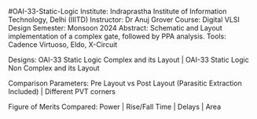#OAI-33-Static-Logic
Institute: Indraprastha Institute of Information Technology, Delhi (IIITD)
Instructor: Dr Anuj Grover
Course: Digital VLSI Design
Semester: Monsoon 2024
Abstract: Schematic and Layout implementation of a complex gate, followed by PPA analysis.
Tools: Cadence Virtuoso, Eldo, X-Circuit

Designs: OAI-33 Static Logic Complex and its Layout | OAI-33 Static Logic Non Complex and its Layout

Comparison Parameters: Pre Layout vs Post Layout (Parasitic Extraction Included) | Different PVT corners

Figure of Merits Compared: Power | Rise/Fall Time | Delays | Area

